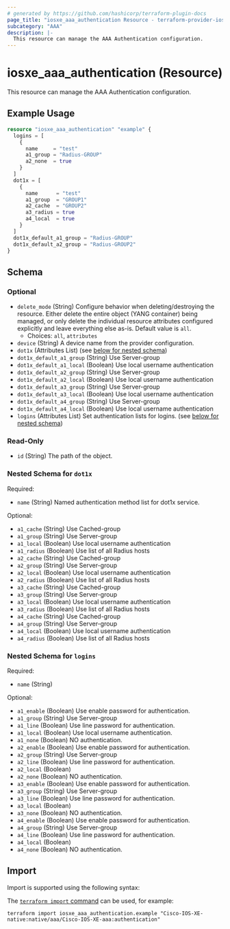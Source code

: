 ```yaml
---
# generated by https://github.com/hashicorp/terraform-plugin-docs
page_title: "iosxe_aaa_authentication Resource - terraform-provider-iosxe"
subcategory: "AAA"
description: |-
  This resource can manage the AAA Authentication configuration.
---
```


# iosxe_aaa_authentication (Resource)

This resource can manage the AAA Authentication configuration.

## Example Usage

```terraform
resource "iosxe_aaa_authentication" "example" {
  logins = [
    {
      name     = "test"
      a1_group = "Radius-GROUP"
      a2_none  = true
    }
  ]
  dot1x = [
    {
      name      = "test"
      a1_group  = "GROUP1"
      a2_cache  = "GROUP2"
      a3_radius = true
      a4_local  = true
    }
  ]
  dot1x_default_a1_group = "Radius-GROUP"
  dot1x_default_a2_group = "Radius-GROUP2"
}
```

<!-- schema generated by tfplugindocs -->
## Schema

### Optional

- `delete_mode` (String) Configure behavior when deleting/destroying the resource. Either delete the entire object (YANG container) being managed, or only delete the individual resource attributes configured explicitly and leave everything else as-is. Default value is `all`.
  - Choices: `all`, `attributes`
- `device` (String) A device name from the provider configuration.
- `dot1x` (Attributes List) (see [below for nested schema](#nestedatt--dot1x))
- `dot1x_default_a1_group` (String) Use Server-group
- `dot1x_default_a1_local` (Boolean) Use local username authentication
- `dot1x_default_a2_group` (String) Use Server-group
- `dot1x_default_a2_local` (Boolean) Use local username authentication
- `dot1x_default_a3_group` (String) Use Server-group
- `dot1x_default_a3_local` (Boolean) Use local username authentication
- `dot1x_default_a4_group` (String) Use Server-group
- `dot1x_default_a4_local` (Boolean) Use local username authentication
- `logins` (Attributes List) Set authentication lists for logins. (see [below for nested schema](#nestedatt--logins))

### Read-Only

- `id` (String) The path of the object.

<a id="nestedatt--dot1x"></a>
### Nested Schema for `dot1x`

Required:

- `name` (String) Named authentication method list for dot1x service.

Optional:

- `a1_cache` (String) Use Cached-group
- `a1_group` (String) Use Server-group
- `a1_local` (Boolean) Use local username authentication
- `a1_radius` (Boolean) Use list of all Radius hosts
- `a2_cache` (String) Use Cached-group
- `a2_group` (String) Use Server-group
- `a2_local` (Boolean) Use local username authentication
- `a2_radius` (Boolean) Use list of all Radius hosts
- `a3_cache` (String) Use Cached-group
- `a3_group` (String) Use Server-group
- `a3_local` (Boolean) Use local username authentication
- `a3_radius` (Boolean) Use list of all Radius hosts
- `a4_cache` (String) Use Cached-group
- `a4_group` (String) Use Server-group
- `a4_local` (Boolean) Use local username authentication
- `a4_radius` (Boolean) Use list of all Radius hosts


<a id="nestedatt--logins"></a>
### Nested Schema for `logins`

Required:

- `name` (String)

Optional:

- `a1_enable` (Boolean) Use enable password for authentication.
- `a1_group` (String) Use Server-group
- `a1_line` (Boolean) Use line password for authentication.
- `a1_local` (Boolean) Use local username authentication.
- `a1_none` (Boolean) NO authentication.
- `a2_enable` (Boolean) Use enable password for authentication.
- `a2_group` (String) Use Server-group
- `a2_line` (Boolean) Use line password for authentication.
- `a2_local` (Boolean)
- `a2_none` (Boolean) NO authentication.
- `a3_enable` (Boolean) Use enable password for authentication.
- `a3_group` (String) Use Server-group
- `a3_line` (Boolean) Use line password for authentication.
- `a3_local` (Boolean)
- `a3_none` (Boolean) NO authentication.
- `a4_enable` (Boolean) Use enable password for authentication.
- `a4_group` (String) Use Server-group
- `a4_line` (Boolean) Use line password for authentication.
- `a4_local` (Boolean)
- `a4_none` (Boolean) NO authentication.

## Import

Import is supported using the following syntax:

The [`terraform import` command](https://developer.hashicorp.com/terraform/cli/commands/import) can be used, for example:

```shell
terraform import iosxe_aaa_authentication.example "Cisco-IOS-XE-native:native/aaa/Cisco-IOS-XE-aaa:authentication"
```
